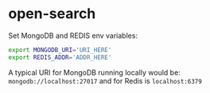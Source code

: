# open-search

Set MongoDB and REDIS env variables:
```bash
export MONGODB_URI='URI_HERE'
export REDIS_ADDR='ADDR_HERE'
```
A typical URI for MongoDB running locally would be: `mongodb://localhost:27017` and for Redis is `localhost:6379`